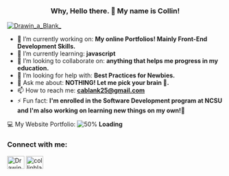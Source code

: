  <h3 align = "center"> Why, Hello there. 👋 My name is Collin! </h3>

<p align="left"> <a href="https://twitter.com/Drawin_a_Blank_" target="blank"><img src="https://img.shields.io/twitter/follow/Drawin_a_Blank_?logo=twitter&style=for-the-badge" alt="Drawin_a_Blank_" /></a> </p>

- 🔭 I’m currently working on: **My online Portfolios! Mainly Front-End Development Skills.**
- 🌱 I’m currently learning: **javascript**
- 👯 I’m looking to collaborate on: **anything that helps me progress in my education.**
- 🤔 I’m looking for help with: **Best Practices for Newbies.**
- 💬 Ask me about: **NOTHING! Let me pick your brain 🧠.**
- 📫 How to reach me: **cablank25@gmail.com**
- ⚡ Fun fact: **I'm enrolled in the Software Development program at NCSU and I'm also working on learning new things on my own!😤**



💻 My Website Portfolio: ![50%](https://progress-bar.dev/50) **Loading**

<h3 align="left">Connect with me:</h3>
<p align="left">
<a href="https://twitter.com/Drawin_a_Blank_" target="blank"><img align="center" src="https://cdn.jsdelivr.net/npm/simple-icons@3.0.1/icons/twitter.svg" alt="Drawin_a_Blank_" height="30" width="40" /></a>
<a href="https://www.linkedin.com/in/collin-blank/" target="blank"><img align="center" src="https://cdn.jsdelivr.net/npm/simple-icons@3.0.1/icons/linkedin.svg" alt="collinblank" height="30" width="40" /></a>
</p>
<!-- 
Personal Profiles: 

Creative Profiles: 
Creative Explanation:

Website Portfolio (LOADING)

-->
